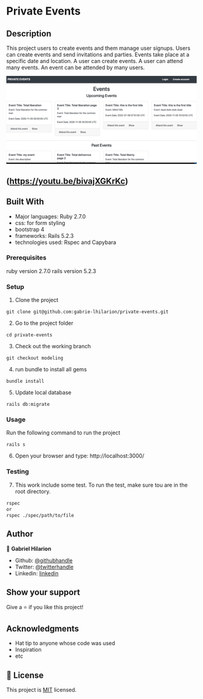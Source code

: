  # Private Events

## Description
This project users to create events and them manage user signups. Users can create events and send invitations and parties. Events take place at a specific date and location.  A user can create events. A user can attend many events. An event can be attended by many users.

![screenshot](app/assets/images/Screenshot.png)

## (https://youtu.be/bivajXGKrKc)


## Built With
- Major languages: Ruby 2.7.0
- css: for form styling
- bootstrap 4
- frameworks: Rails 5.2.3
- technologies used: Rspec and Capybara

### Prerequisites
ruby version 2.7.0
rails version 5.2.3

### Setup
1. Clone the project
```console
git clone git@github.com:gabrie-lhilarion/private-events.git
```
2. Go to the project folder
```console
cd private-events
```
3. Check out the working branch
```console
git checkout modeling
```
4. run bundle to install all gems
```console
bundle install
```
5. Update local database
```console
rails db:migrate
```

### Usage
Run the following command to run the project
```console
rails s
```  
6. Open your browser and type: http://localhost:3000/


### Testing 
7. This work include some test. To run the test, make sure tou are in the root directory. 
``` console
rspec
or 
rspec ./spec/path/to/file
```


## Author

👤 **Gabriel Hilarion**

- Github: [@githubhandle](https://github.com/gabrie-lhilarion)
- Twitter: [@twitterhandle](https://twitter.com/gabrielDeman)
- Linkedin: [linkedin](https://www.linkedin.com/in/gabrielhilarion/)



## Show your support

Give a ⭐️ if you like this project!

## Acknowledgments

- Hat tip to anyone whose code was used
- Inspiration
- etc

## 📝 License

This project is [MIT](lic.url) licensed.
